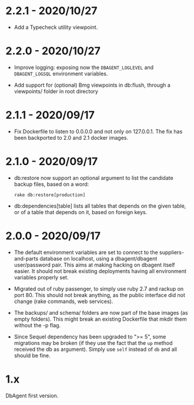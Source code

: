 # 2.2.1 - 2020/10/27

* Add a Typecheck utility viewpoint.

# 2.2.0 - 2020/10/27

* Improve logging: exposing now the `DBAGENT_LOGLEVEL`
  and `DBAGENT_LOGSQL` environment variables.

* Add support for (optional) Bmg viewpoints in db:flush,
  through a viewpoints/ folder in root directory

# 2.1.1 - 2020/09/17

* Fix Dockerfile to listen to 0.0.0.0 and not only on
  127.0.0.1. The fix has been backported to 2.0 and 2.1
  docker images.

# 2.1.0 - 2020/09/17

* db:restore now support an optional argument to list the
  candidate backup files, based on a word:

      rake db:restore[production]

* db:dependencies[table] lists all tables that depends on
  the given table, or of a table that depends on it, based
  on foreign keys.

# 2.0.0 - 2020/09/17

* The default environment variables are set to connect to
  the suppliers-and-parts database on localhost, using a
  dbagent/dbagent user/password pair. This aims at making
  hacking on dbagent itself easier. It should not break
  existing deployments having all environment variables
  properly set.

* Migrated out of ruby passenger, to simply use ruby 2.7
  and rackup on port 80. This should not break anything, as
  the public interface did not change (rake commands, web
  services).

* The backups/ and schema/ folders are now part of the
  base images (as empty folders). This might break an
  existing Dockerfile that mkdir them without the -p flag.

* Since Sequel dependency has been upgraded to ">= 5", some
  migrations may be broken (if they use the fact that the `up`
  method received the db as argument). Simply use `self`
  instead of `db` and all should be fine.

# 1.x

DbAgent first version.
